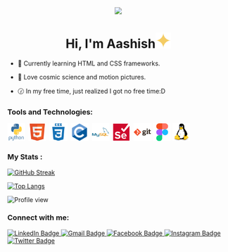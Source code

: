 <div id="header" align="center">
  <img src="https://media.giphy.com/media/2zeji2UedvZzvIZ45N/giphy.gif"/>
</div>

<h1 align="center">Hi, I'm Aashish<img src="https://raw.githubusercontent.com/danndigital/debbie-portfolio-2021/28bef52c5fec2ddbbcd1462246f081213cec2582/public/images/sparkle.svg" width="35px" alt="sparkle" /></h1>


- :seedling: Currently learning HTML and CSS frameworks.

- :stars: Love cosmic science and motion pictures.

- :clock230: In my free time, just realized I got no free time:D

### Tools and Technologies:
<div>
    <img src="https://github.com/devicons/devicon/blob/master/icons/python/python-original-wordmark.svg" title="Python" alt="Python" width="40" height="40"/>&nbsp;
  <img src="https://github.com/devicons/devicon/blob/master/icons/html5/html5-original.svg" title="HTML5" alt="HTML" width="40" height="40"/>&nbsp;
  <img src="https://github.com/devicons/devicon/blob/master/icons/css3/css3-plain-wordmark.svg"  title="CSS3" alt="CSS" width="40" height="40"/>&nbsp;
    <img src="https://github.com/devicons/devicon/blob/master/icons/c/c-original.svg" title="C" alt="C" width="40" height="40"/>&nbsp;
    <img src="https://github.com/devicons/devicon/blob/master/icons/mysql/mysql-original-wordmark.svg" title="MySQL"  alt="MySQL" width="40" height="40"/>&nbsp;
     <img src="https://github.com/devicons/devicon/blob/master/icons/selenium/selenium-original.svg" title="Selenium"  alt="Selenium" width="40" height="40"/>&nbsp;
  <img src="https://github.com/devicons/devicon/blob/master/icons/git/git-original-wordmark.svg" title="Git" **alt="Git" width="40" height="40"/>
    <img src="https://github.com/devicons/devicon/blob/master/icons/figma/figma-original.svg" title="Figma" **alt="Figma" width="40" height="40"/>
    <img src="https://github.com/devicons/devicon/blob/master/icons/linux/linux-original.svg" title="Linux" **alt="Linux" width="40" height="40"/>
</div>
  

### My Stats :
  [![GitHub Streak](http://github-readme-streak-stats.herokuapp.com?user=chapainaashish&theme=dark&background=000000)](https://git.io/streak-stats)
  
[![Top Langs](https://github-readme-stats.vercel.app/api/top-langs/?username=chapainaashish&layout=compact&theme=vision-friendly-dark)](https://github.com/anuraghazra/github-readme-stats)
<div>
  <img src="https://komarev.com/ghpvc/?username=chapainaashish&style=for-the-badge&color=green" alt="Profile view"
 </div>

  ### Connect with me:
  <div id="badges">
  <a href="https://www.linkedin.com/in/chapainaashish/">
    <img src="https://img.shields.io/badge/LinkedIn-blue?style=for-the-badge&logo=linkedin&logoColor=white" alt="LinkedIn Badge"/>
  </a>
     <a href="mailto: ashishchapain86@gmail.com">
    <img src="https://img.shields.io/badge/Gmail-red?style=for-the-badge&logo=gmail&logoColor=white" alt="Gmail Badge"/>
  </a>
  <a href="https://www.facebook.com/chapainaashish">
    <img src="https://img.shields.io/badge/Facebook-blue?style=for-the-badge&logo=facebook&logoColor=white" alt="Facebook Badge"/>
  </a>
    <a href="https://www.instagram.com/aashish25c/">
    <img src="https://img.shields.io/badge/Instagram-red?style=for-the-badge&logo=instagram&logoColor=white" alt="Instagram Badge"/>
  </a>
  <a href="https://twitter.com/chapainaashish">
    <img src="https://img.shields.io/badge/Twitter-blue?style=for-the-badge&logo=twitter&logoColor=white" alt="Twitter Badge"/>
  </a>
</div>
